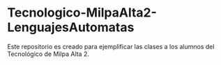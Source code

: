 # Tecnologico-MilpaAlta2-LenguajesAutomatas

Este repositorio es creado para ejemplificar las clases a los alumnos del Tecnológico de Milpa Alta 2.